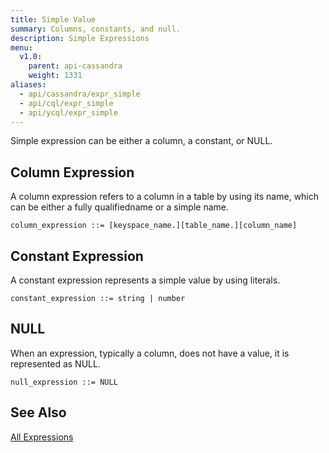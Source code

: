 ```yaml
---
title: Simple Value
summary: Columns, constants, and null.
description: Simple Expressions
menu:
  v1.0:
    parent: api-cassandra
    weight: 1331
aliases:
  - api/cassandra/expr_simple
  - api/cql/expr_simple
  - api/ycql/expr_simple
---
```


Simple expression can be either a column, a constant, or NULL.

## Column Expression
A column expression refers to a column in a table by using its name, which can be either a fully qualifiedname or a simple name.  
```
column_expression ::= [keyspace_name.][table_name.][column_name]
```

## Constant Expression

A constant expression represents a simple value by using literals.  
```
constant_expression ::= string | number
```

## NULL

When an expression, typically a column, does not have a value, it is represented as NULL.  
```
null_expression ::= NULL
```

## See Also
[All Expressions](..#expressions)
